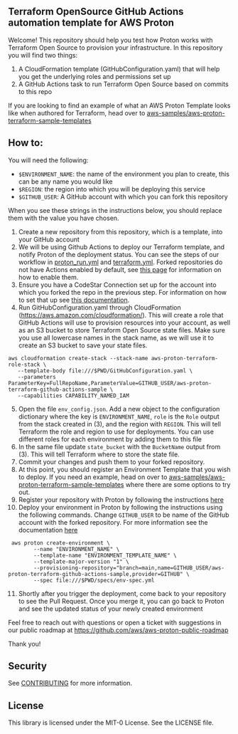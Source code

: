 ## Terraform OpenSource GitHub Actions automation template for AWS Proton

Welcome! This repository should help you test how Proton works with Terraform Open Source to provision your infrastructure. In this repository you will find two things:

1. A CloudFormation template (GitHubConfiguration.yaml) that will help you get the underlying roles and permissions set up
2. A GitHub Actions task to run Terraform Open Source based on commits to this repo

If you are looking to find an example of what an AWS Proton Template looks like when authored for Terraform, head over to [aws-samples/aws-proton-terraform-sample-templates](https://github.com/aws-samples/aws-proton-terraform-sample-templates)

## How to:

You will need the following:
- `$ENVIRONMENT_NAME`: the name of the environment you plan to create, this can be any name you would like
- `$REGION`: the region into which you will be deploying this service
- `$GITHUB_USER`: A GitHub account with which you can fork this repository

When you see these strings in the instructions below, you should replace them with the value you have chosen.

1. Create a new repository from this repository, which is a template, into your GitHub account
2. We will be using Github Actions to deploy our Terraform template, and notify Proton of the deployment status. You can see the steps of our workflow in [proton_run.yml](https://github.com/aws-samples/aws-proton-terraform-github-actions-sample/blob/main/.github/workflows/proton_run.yml) and [terraform.yml](https://github.com/aws-samples/aws-proton-terraform-github-actions-sample/blob/main/.github/workflows/terraform.yml). Forked repositories do not have Actions enabled by default, see [this page](https://docs.github.com/en/repositories/managing-your-repositorys-settings-and-features/enabling-features-for-your-repository/managing-github-actions-settings-for-a-repository) for information on how to enable them.
3. Ensure you have a CodeStar Connection set up for the account into which you
   forked the repo in the previous step. For information on how to set that up see [this documentation](https://docs.aws.amazon.com/dtconsole/latest/userguide/connections-create.html).
4. Run GitHubConfiguration.yaml through CloudFormation (https://aws.amazon.com/cloudformation/). This will create a role that GitHub Actions will use to provision resources into your account, as well as an S3 bucket to store Terraform Open Source state files. Make sure you use all lowercase names in the stack name, as we will use it to create an S3 bucket to save your state files.
```
aws cloudformation create-stack --stack-name aws-proton-terraform-role-stack \
   --template-body file:///$PWD/GitHubConfiguration.yaml \
   --parameters ParameterKey=FullRepoName,ParameterValue=GITHUB_USER/aws-proton-terraform-github-actions-sample \
   --capabilities CAPABILITY_NAMED_IAM
```
5. Open the file `env_config.json`. Add a new object to the configuration dictionary where the key is `ENVIRONMENT_NAME`, `role` is the `Role` output from the stack created in (3), and the region with `REGION`. This will tell Terraform the role and region to use for deployments. You can use different roles for each environment by adding them to this file
6. In the same file update `state_bucket` with the `BucketName` output from (3). This will tell Terraform where to store the state file.
7. Commit your changes and push them to your forked repository.
8. At this point, you should register an Environment Template that you wish to deploy. If you need an example, head on over to [aws-samples/aws-proton-terraform-sample-templates](https://github.com/aws-samples/aws-proton-terraform-sample-templates) where there are some options to try out.
9. Register your repository with Proton by following the instructions [here](https://docs.aws.amazon.com/proton/latest/adminguide/ag-create-repo.html)
10. Deploy your environment in Proton by following the instructions using the following commands. Change `GITHUB_USER` to be name of the GitHub account with the forked repository. For more information see the documentation [here](https://docs.aws.amazon.com/proton/latest/adminguide/ag-create-env.html#ag-create-env-pull-request)
```
 aws proton create-environment \
        --name "ENVIRONMENT_NAME" \
        --template-name "ENVIRONMENT_TEMPLATE_NAME" \
        --template-major-version "1" \
        --provisioning-repository="branch=main,name=GITHUB_USER/aws-proton-terraform-github-actions-sample,provider=GITHUB" \
        --spec file:///$PWD/specs/env-spec.yml
```
11. Shortly after you trigger the deployment, come back to your repository to see the Pull Request. Once you merge it, you can go back to Proton and see the updated status of your newly created environment

Feel free to reach out with questions or open a ticket with suggestions in our public roadmap at https://github.com/aws/aws-proton-public-roadmap

Thank you!


## Security

See [CONTRIBUTING](CONTRIBUTING.md#security-issue-notifications) for more information.

## License

This library is licensed under the MIT-0 License. See the LICENSE file.

